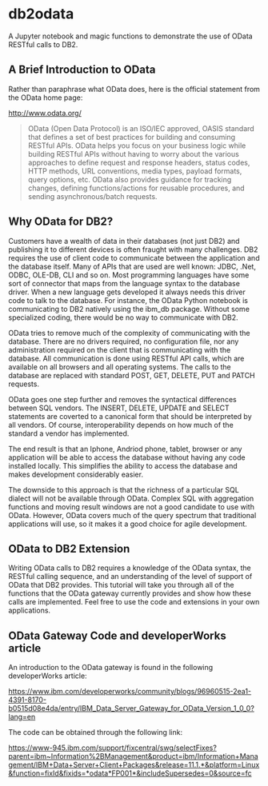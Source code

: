 # db2odata
A Jupyter notebook and magic functions to demonstrate the use of OData RESTful calls to DB2.

## A Brief Introduction to OData

Rather than paraphrase what OData does, here is the official statement from the OData home page:

http://www.odata.org/

>OData (Open Data Protocol) is an ISO/IEC approved, OASIS standard that defines a set of best practices for building and consuming RESTful APIs. OData helps you focus on your business logic while building RESTful APIs without having to worry about the various approaches to define request and response headers, status codes, HTTP methods, URL conventions, media types, payload formats, query options, etc. OData also provides guidance for tracking changes, defining functions/actions for reusable procedures, and sending asynchronous/batch requests.

## Why OData for DB2?

Customers have a wealth of data in their databases (not just DB2) and publishing it to different devices is often fraught with many challenges. DB2 requires the use of client code to communicate between the application and the database itself. Many of APIs that are used are well known: JDBC, .Net, ODBC, OLE-DB, CLI and so on. Most programming languages have some sort of connector that maps from the language syntax to the database driver. When a new language gets developed it always needs this driver code to talk to the database. For instance, the OData Python notebook is communicating to DB2 natively using the ibm_db package. Without some specialized coding, there would be no way to communicate with DB2.

OData tries to remove much of the complexity of communicating with the database. There are no drivers required, no configuration file, nor any administration required on the client that is communicating with the database. All communication is done using RESTful API calls, which are available on all browsers and all operating systems. The calls to the database are replaced with standard POST, GET, DELETE, PUT and PATCH requests.

OData goes one step further and removes the syntactical differences between SQL vendors. The INSERT, DELETE, UPDATE and SELECT statements are coverted to a canonical form that should be interpreted by all vendors. Of course, interoperability depends on how much of the standard a vendor has implemented.

The end result is that an Iphone, Andriod phone, tablet, browser or any application will be able to access the database without having any code installed locally. This simplifies the ability to access the database and makes development considerably easier.

The downside to this approach is that the richness of a particular SQL dialect will not be available through OData. Complex SQL with aggregation functions and moving result windows are not a good candidate to use with OData. However, OData covers much of the query spectrum that traditional applications will use, so it makes it a good choice for agile development.

## OData to DB2 Extension

Writing OData calls to DB2 requires a knowledge of the OData syntax, the RESTful calling sequence, and an understanding of the level of support of OData that DB2 provides. This tutorial will take you through all of the functions that the OData gateway currently provides and show how these calls are implemented. Feel free to use the code and extensions in your own applications.

## OData Gateway Code and developerWorks article
An introduction to the OData gateway is found in the following developerWorks article:

https://www.ibm.com/developerworks/community/blogs/96960515-2ea1-4391-8170-b0515d08e4da/entry/IBM_Data_Server_Gateway_for_OData_Version_1_0_0?lang=en

The code can be obtained through the following link:

https://www-945.ibm.com/support/fixcentral/swg/selectFixes?parent=ibm~Information%2BManagement&product=ibm/Information+Management/IBM+Data+Server+Client+Packages&release=11.1.*&platform=Linux&function=fixId&fixids=*odata*FP001*&includeSupersedes=0&source=fc





